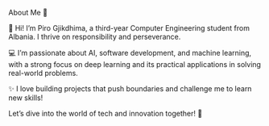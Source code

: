 About Me 🎉

👋 Hi! I’m Piro Gjikdhima, a third-year Computer Engineering student from Albania. I thrive on responsibility and perseverance.

💻 I’m passionate about AI, software development, and machine learning, with a strong focus on deep learning and its practical applications in solving real-world problems.

✨ I love building projects that push boundaries and challenge me to learn new skills!

Let’s dive into the world of tech and innovation together! 🌟
